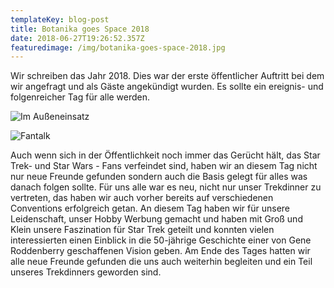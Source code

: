 ```yaml
---
templateKey: blog-post
title: Botanika goes Space 2018
date: 2018-06-27T19:26:52.357Z
featuredimage: /img/botanika-goes-space-2018.jpg
---
```

Wir schreiben das Jahr 2018. Dies war der erste öffentlicher Auftritt bei dem wir angefragt und als Gäste angekündigt wurden. Es sollte ein ereignis- und folgenreicher Tag für alle werden.

![Im Außeneinsatz](/img/_dsc0838.jpg "Neue Freunde")

![Fantalk](/img/img_20180909_140045.jpg "Star Trek begeistert immer noch jung und alt!")

Auch wenn sich in der Öffentlichkeit noch immer das Gerücht hält, das Star Trek- und Star Wars - Fans verfeindet sind, haben wir an diesem Tag nicht nur neue Freunde gefunden sondern auch die Basis gelegt für alles was danach folgen sollte. Für uns alle war es neu, nicht nur unser Trekdinner zu vertreten, das haben wir auch vorher bereits auf verschiedenen Conventions erfolgreich getan. An diesem Tag haben wir für unsere Leidenschaft, unser Hobby Werbung gemacht und haben mit Groß und Klein unsere Faszination für Star Trek geteilt und konnten vielen interessierten einen Einblick in die 50-jährige Geschichte einer von Gene Roddenberry geschaffenen Vision geben. Am Ende des Tages hatten wir alle neue Freunde gefunden die uns auch weiterhin begleiten und ein Teil unseres Trekdinners geworden sind.

